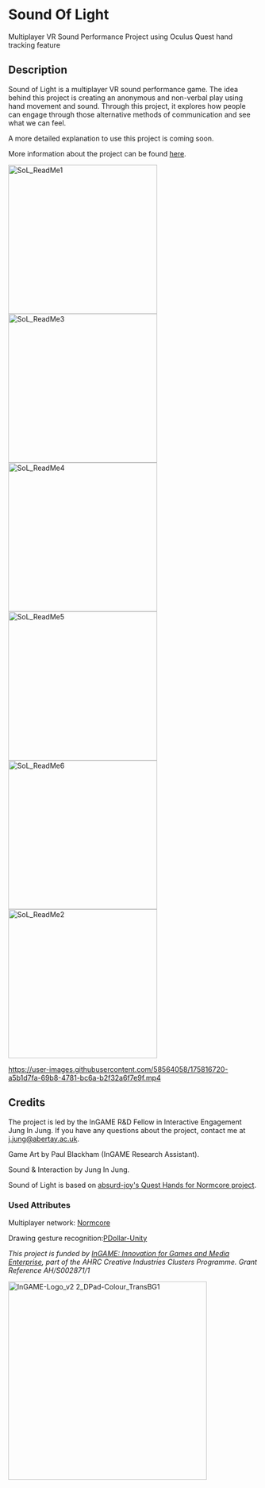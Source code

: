 # Sound Of Light
Multiplayer VR Sound Performance Project using Oculus Quest hand tracking feature

## Description
Sound of Light is a multiplayer VR sound performance game. The idea behind this project is creating an anonymous and non-verbal play using hand movement and sound. Through this project, it explores how people can engage through those alternative methods of communication and see what we can feel.

A more detailed explanation to use this project is coming soon.

More information about the project can be found [here](https://www.junginjung.com/soundoflight).

<img width="300" alt="SoL_ReadMe1" src="https://user-images.githubusercontent.com/58564058/175811358-0a2f2af1-5446-4cba-a3c5-18c4c834ce38.png"> <img width="300" alt="SoL_ReadMe3" src="https://user-images.githubusercontent.com/58564058/175811375-da4daf51-56ad-4972-a3c4-d9c99bc75365.png"> <img width="300" alt="SoL_ReadMe4" src="https://user-images.githubusercontent.com/58564058/175811385-72a95233-2d09-4080-81ef-b33a4988e332.png">
<img width="300" alt="SoL_ReadMe5" src="https://user-images.githubusercontent.com/58564058/175811484-b298a277-ab2a-49ad-872f-b6497ccd0b46.png"> <img width="300" alt="SoL_ReadMe6" src="https://user-images.githubusercontent.com/58564058/175811485-5ae79dfb-90ed-4b3d-b5ca-208881be6474.png"> <img width="300" alt="SoL_ReadMe2" src="https://user-images.githubusercontent.com/58564058/175811505-8e7c23ef-5c32-4d03-b14b-c9961d0fa29a.png">



https://user-images.githubusercontent.com/58564058/175816720-a5b1d7fa-69b8-4781-bc6a-b2f32a6f7e9f.mp4


## Credits
The project is led by the InGAME R&D Fellow in Interactive Engagement Jung In Jung. If you have any questions about the project, contact me at [j.jung@abertay.ac.uk](j.jung@abertay.ac.uk).

Game Art by Paul Blackham (InGAME Research Assistant).

Sound & Interaction by Jung In Jung.

Sound of Light is based on [absurd-joy's Quest Hands for Normcore project](https://github.com/absurd-joy/Quest-hands-for-Normcore).

### Used Attributes 
Multiplayer network: [Normcore](https://normcore.io/)

Drawing gesture recognition:[PDollar-Unity](https://github.com/DaVikingCode/PDollar-Unity)




*This project is funded by [InGAME: Innovation for Games and Media Enterprise](https://innovationforgames.com/), part of the AHRC Creative Industries Clusters Programme. Grant Reference AH/S002871/1* 

<img width="400" alt="InGAME-Logo_v2 2_DPad-Colour_TransBG1" src="https://user-images.githubusercontent.com/58564058/175816806-a7e631ef-4ba8-42d4-be8f-34b6bccefac2.png">

